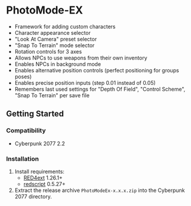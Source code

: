 # PhotoMode-EX

- Framework for adding custom characters
- Character appearance selector
- "Look At Camera" preset selector
- "Snap To Terrain" mode selector
- Rotation controls for 3 axes
- Allows NPCs to use weapons from their own inventory
- Enables NPCs in background mode
- Enables alternative position controls (perfect positioning for groups poses)
- Enables precise position inputs (step 0.01 instead of 0.05)
- Remembers last used settings for "Depth Of Field", "Control Scheme", "Snap To Terrain" per save file

## Getting Started

### Compatibility

- Cyberpunk 2077 2.2

### Installation

1. Install requirements:
   - [RED4ext](https://docs.red4ext.com/getting-started/installing-red4ext) 1.26.1+
   - [redscript](https://github.com/jac3km4/redscript) 0.5.27+
2. Extract the release archive `PhotoModeEx-x.x.x.zip` into the Cyberpunk 2077 directory.
